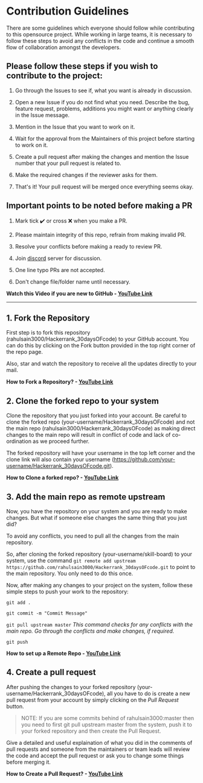 
# Contribution Guidelines

There are some guidelines which everyone should follow while contributing to this opensource project. While working in large teams, it is necessary to follow these steps to avoid any conflicts in the code and continue a smooth flow of collaboration amongst the developers.

## Please follow these steps if you wish to contribute to the project:

1. Go through the Issues to see if, what you want is already in discussion.

2. Open a new Issue if you do not find what you need. Describe the bug, feature request, problems, additions you might want or anything clearly in the Issue message.

3. Mention in the Issue that you want to work on it.

4. Wait for the approval from the Maintainers of this project before starting to work on it.

5. Create a pull request after making the changes and mention the Issue number that your pull request is related to.

6. Make the required changes if the reviewer asks for them.

7. That's it! Your pull request will be merged once everything seems okay.

## Important points to be noted before making a PR

1. Mark tick :heavy_check_mark: or cross :x: when you make a PR.

2. Please maintain integrity of this repo, refrain from making invalid PR.

3. Resolve your conflicts before making a ready to review PR.

4. Join [discord](https://discord.gg/XS9NvNt) server for discussion.

5. One line typo PRs are not accepted.

6. Don't change file/folder name until necessary.

**Watch this Video if you are new to GitHub - [YouTube Link](https://youtu.be/HbSjyU2vf6Y)**

---

## 1. Fork the Repository

First step is to fork this repository (rahulsain3000/Hackerrank_30daysOFcode) to your GitHub account. You can do this by clicking on the Fork button provided in the top right corner of the repo page.

Also, star and watch the repository to receive all the updates directly to your mail.

**How to Fork a Repository? - [YouTube Link](https://youtu.be/HbSjyU2vf6Y?t=101)**

## 2. Clone the forked repo to your system

Clone the repository that you just forked into your account.
Be careful to clone the forked repo (your-username/Hackerrank_30daysOFcode) and not the main repo (rahulsain3000/Hackerrank_30daysOFcode) as making direct changes to the main repo will result in conflict of code and lack of co-ordination as we proceed further.

The forked repository will have your username in the top left corner and the clone link will also contain your username (<https://github.com/your-username/Hackerrank_30daysOFcode.git>).

**How to Clone a forked repo? - [YouTube Link](https://youtu.be/HbSjyU2vf6Y?t=134)**

## 3. Add the main repo as remote upstream

Now, you have the repository on your system and you are ready to make changes. But what if someone else changes the same thing that you just did?

To avoid any conflicts, you need to pull all the changes from the main repository.

So, after cloning the forked repository (your-username/skill-board) to your system, use the command `git remote add upstream https://github.com/rahulsain3000/Hackerrank_30daysOFcode.git` to point to the main repository. You only need to do this once.

Now, after making any changes to your project on the system, follow these simple steps to push your work to the repository:

`git add .`

`git commit -m "Commit Message"`

`git pull upstream master` *This command checks for any conflicts with the main repo. Go through the conflicts and make changes, if required.*

`git push`

**How to set up a Remote Repo - [YouTube Link](https://youtu.be/-zvHQXnBO6c)**

## 4. Create a pull request

After pushing the changes to your forked repository (your-username/Hackerrank_30daysOFcode), all you have to do is create a new pull request from your account by simply clicking on the *Pull Request* button.

> NOTE:
> If you are some commits behind of rahulsain3000:master then you need to first git pull upstream master from the system, push it to your forked repository and then create the Pull Request.

Give a detailed and useful explaination of what you did in the comments of pull requests and someone from the maintainers or team leads will review the code and accept the pull request or ask you to change some things before merging it.

**How to Create a Pull Request? - [YouTube Link](https://youtu.be/HbSjyU2vf6Y?t=297)**

